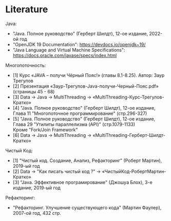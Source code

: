 # Literature
Java:
* "Java. Полное руководство" (Герберт Шилдт), 12-ое издание, 2022-ой год
* "OpenJDK 19 Documentation": https://devdocs.io/openjdk~19/
* "Java Language and Virtual Machine Specifications": https://docs.oracle.com/javase/specs/index.html

Многопоточность:
* [1] Курс «JAVA – получи Чёрный Пояс!» (главы 8.1-8.25). Автор: Заур Трегулов
* [2] Презентация «Заур-Трегулов-Java-получи-Черный-Пояс.pdf» (страницы 45 - 68)
* [3] Data → Java → MultiThreading → «MultiThreading-Курс-Трегулов-Кратко»
* [4] "Java. Полное руководство" (Герберт Шилдт), 12-ое издание, Глава 11 "Многопоточное программирование" (стр.296-327)
* [5] "Java. Полное руководство" (Герберт Шилдт), 12-ое издание, Глава 29 "Утилиты параллелизма (API)" (стр.1079-1133)\
      Кроме "Fork/Join Framework"
* [6] Data → Java → MultiThreading → «MultiThreading-Герберт-Шилдт-Кратко»

Чистый Код:
* [1] "Чистый код. Создание, Анализ, Рефакторинг" (Роберт Мартин), 2019-ый год
* [2] Data → "Как писать чистый код ?" → «ЧистыйКод-РобертМартин-Кратко»
* [3] "Java. Эффективное програмирование" (Джошуа Блох), 3-е издание, 2019-ый год

Рефакторинг:
* "Рефакторинг. Улучшение существующего кода" (Мартин Фаулер), 2007-ой год, 432 стр.
